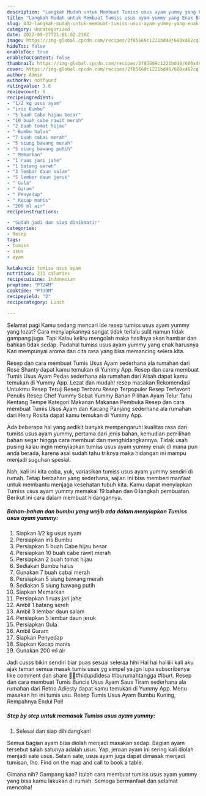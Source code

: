 ```yaml
---
description: "Langkah Mudah untuk Membuat Tumiss usus ayam yummy yang Enak Banget"
title: "Langkah Mudah untuk Membuat Tumiss usus ayam yummy yang Enak Banget"
slug: 432-langkah-mudah-untuk-membuat-tumiss-usus-ayam-yummy-yang-enak-banget
category: Uncategorized
date: 2022-09-27T21:01:02.238Z
image: https://img-global.cpcdn.com/recipes/2f85669c1221bd48/680x482cq70/tumiss-usus-ayam-yummy-foto-resep-utama.jpg
hideToc: false
enableToc: true
enableTocContent: false
thumbnail: https://img-global.cpcdn.com/recipes/2f85669c1221bd48/680x482cq70/tumiss-usus-ayam-yummy-foto-resep-utama.jpg
cover: https://img-global.cpcdn.com/recipes/2f85669c1221bd48/680x482cq70/tumiss-usus-ayam-yummy-foto-resep-utama.jpg
author: Admin
authorAv: notfound
ratingvalue: 3.6
reviewcount: 6
recipeingredient:
- "1/2 kg usus ayam"
- "iris Bumbu"
- "5 buah Cabe hijau besar"
- "10 buah cabe rawit merah"
- "2 buah tomat hijau"
- " Bumbu halus"
- "7 buah cabai merah"
- "5 siung bawang merah"
- "5 siung bawang putih"
- " Memarkan"
- "1 ruas jari jahe"
- "1 batang sereh"
- "3 lembar daun salam"
- "5 lembar daun jeruk"
- " Gula"
- " Garam"
- " Penyedap"
- " Kecap manis"
- "200 ml air"
recipeinstructions:

- "Sudah jadi dan siap dinikmati!"
categories:
- Resep
tags:
- tumiss
- usus
- ayam

katakunci: tumiss usus ayam 
nutrition: 211 calories
recipecuisine: Indonesian
preptime: "PT24M"
cooktime: "PT39M"
recipeyield: "2"
recipecategory: Lunch

---
```



Selamat pagi Kamu sedang mencari ide resep tumiss usus ayam yummy yang lezat? Cara menyiapkannya sangat tidak terlalu sulit namun tidak gampang juga. Tapi Kalau keliru mengolah maka hasilnya akan hambar dan bahkan tidak sedap. Padahal tumiss usus ayam yummy yang enak harusnya Kan mempunyai aroma dan cita rasa yang bisa memancing selera kita.


Resep dan cara membuat Tumis Usus Ayam sederhana ala rumahan dari Rose Shanty dapat kamu temukan di Yummy App. Resep dan cara membuat Tumis Usus Ayam Pedas sederhana ala rumahan dari Aisah dapat kamu temukan di Yummy App. Lezat dan mudah! resep masakan Rekomendasi Untukmu Resep Teruji Resep Terbaru Resep Terpopuler Resep Terfavorit Penulis Resep Chef Yummy Sobat Yummy Bahan Pilihan Ayam Telur Tahu Kentang Tempe Kategori Makanan Makanan Pembuka Resep dan cara membuat Tumis Usus Ayam dan Kacang Panjang sederhana ala rumahan dari Heny Rosita dapat kamu temukan di Yummy App.

Ada beberapa hal yang sedikit banyak mempengaruhi kualitas rasa dari tumiss usus ayam yummy, pertama dari jenis bahan, kemudian pemilihan bahan segar hingga cara membuat dan menghidangkannya. Tidak usah pusing kalau ingin menyiapkan tumiss usus ayam yummy enak di mana pun anda berada, karena asal sudah tahu triknya maka hidangan ini mampu menjadi suguhan spesial.


Nah, kali ini kita coba, yuk, variasikan tumiss usus ayam yummy sendiri di rumah. Tetap berbahan yang sederhana, sajian ini bisa memberi manfaat untuk membantu menjaga kesehatan tubuh kita. Kamu dapat menyiapkan Tumiss usus ayam yummy memakai 19 bahan dan 0 langkah pembuatan. Berikut ini cara dalam membuat hidangannya.

<!--inarticleads1-->

##### Bahan-bahan dan bumbu yang wajib ada dalam menyiapkan Tumiss usus ayam yummy:

1. Siapkan 1/2 kg usus ayam
1. Persiapkan iris Bumbu
1. Persiapkan 5 buah Cabe hijau besar
1. Persiapkan 10 buah cabe rawit merah
1. Persiapkan 2 buah tomat hijau
1. Sediakan  Bumbu halus
1. Gunakan 7 buah cabai merah
1. Persiapkan 5 siung bawang merah
1. Sediakan 5 siung bawang putih
1. Siapkan  Memarkan
1. Persiapkan 1 ruas jari jahe
1. Ambil 1 batang sereh
1. Ambil 3 lembar daun salam
1. Persiapkan 5 lembar daun jeruk
1. Persiapkan  Gula
1. Ambil  Garam
1. Siapkan  Penyedap
1. Siapkan  Kecap manis
1. Gunakan 200 ml air


Jadi cusss bikin sendiri biar puas sesuai seleraa hihi Hai hai haiiiiii kali aku ajak teman semua masak tumis usus yg simpel ya.jgn lupa subscribenya like comment dan share 🙏🏻#hidupdidesa #iburumahtangga #iburt. Resep dan cara membuat Tumis Buncis Usus Ayam Saus Tiram sederhana ala rumahan dari Retno Adiesty dapat kamu temukan di Yummy App. Menu masakan hri ini tumis usu. Resep Tumis Usus Ayam Bumbu Kuning, Rempahnya Endul Pol! 

<!--inarticleads2-->

##### Step by step untuk memasak Tumiss usus ayam yummy:


1. Selesai dan siap dihidangkan!

Semua bagian ayam bisa diolah menjadi masakan sedap. Bagian ayam tersebut salah satunya adalah usus. Yap, jeroan ayam ini sering kali diolah menjadi sate usus. Selain sate, usus ayam juga dapat dimasak menjadi tumisan, lho. Find on the map and call to book a table. 

Gimana nih? Gampang kan? Itulah cara membuat tumiss usus ayam yummy yang bisa kamu lakukan di rumah. Semoga bermanfaat dan selamat mencoba!
